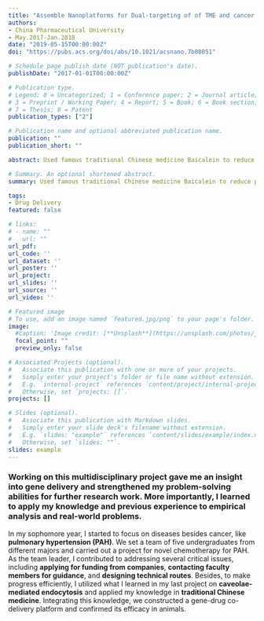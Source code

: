 ```yaml
---
title: "Assemble Nanoplatforms for Dual-targeting of of TME and cancer cells"
authors:
- China Pharmaceutical University
- May.2017-Jan.2018
date: "2019-05-15T00:00:00Z"
doi: "https://pubs.acs.org/doi/abs/10.1021/acsnano.7b08051"

# Schedule page publish date (NOT publication's date).
publishDate: "2017-01-01T00:00:00Z"

# Publication type.
# Legend: 0 = Uncategorized; 1 = Conference paper; 2 = Journal article;
# 3 = Preprint / Working Paper; 4 = Report; 5 = Book; 6 = Book section;
# 7 = Thesis; 8 = Patent
publication_types: ["2"]

# Publication name and optional abbreviated publication name.
publication: ""
publication_short: ""

abstract: Used famous traditional Chinese medicine Baicalein to reduce pulmonary vascular resistance. 

# Summary. An optional shortened abstract.
summary: Used famous traditional Chinese medicine Baicalein to reduce pulmonary vascular resistance.

tags:
- Drug Delivery
featured: false

# links:
# - name: ""
#   url: ""
url_pdf: 
url_code: ''
url_dataset: ''
url_poster: ''
url_project: 
url_slides: ''
url_source: ''
url_video: ''

# Featured image
# To use, add an image named `featured.jpg/png` to your page's folder. 
image:
  #caption: 'Image credit: [**Unsplash**](https://unsplash.com/photos/jdD8gXaTZsc)'
  focal_point: ""
  preview_only: false

# Associated Projects (optional).
#   Associate this publication with one or more of your projects.
#   Simply enter your project's folder or file name without extension.
#   E.g. `internal-project` references `content/project/internal-project/index.md`.
#   Otherwise, set `projects: []`.
projects: []

# Slides (optional).
#   Associate this publication with Markdown slides.
#   Simply enter your slide deck's filename without extension.
#   E.g. `slides: "example"` references `content/slides/example/index.md`.
#   Otherwise, set `slides: ""`.
slides: example
---
```

### Working on this multidisciplinary project gave me an insight into gene delivery and strengthened my problem-solving abilities for further research work. More importantly, I learned to apply my knowledge and previous experience to empirical analysis and real-world problems.<br/>
In my sophomore year, I started to focus on diseases besides cancer, like **pulmonary hypertension (PAH)**. We set a team of five undergraduates from different majors and carried out a project for novel chemotherapy for PAH. <br/>
As the team leader, I contributed to addressing several critical issues, including **applying for funding from companies**, **contacting faculty members for guidance**, and **designing technical routes**. Besides, to make progress efficiently, I utilized what I learned in my last project on **caveolae-mediated endocytosis** and applied my knowledge in **traditional Chinese medicine**. Integrating this knowledge, we constructed a gene-drug co-delivery platform and confirmed its efficacy in animals. 
